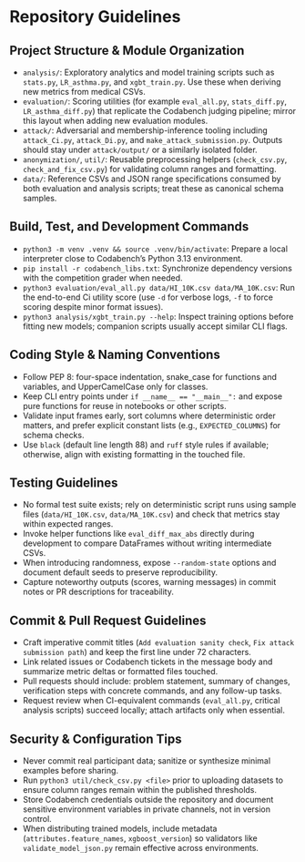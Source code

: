 # Repository Guidelines

## Project Structure & Module Organization
- `analysis/`: Exploratory analytics and model training scripts such as `stats.py`, `LR_asthma.py`, and `xgbt_train.py`. Use these when deriving new metrics from medical CSVs.
- `evaluation/`: Scoring utilities (for example `eval_all.py`, `stats_diff.py`, `LR_asthma_diff.py`) that replicate the Codabench judging pipeline; mirror this layout when adding new evaluation modules.
- `attack/`: Adversarial and membership-inference tooling including `attack_Ci.py`, `attack_Di.py`, and `make_attack_submission.py`. Outputs should stay under `attack/output/` or a similarly isolated folder.
- `anonymization/`, `util/`: Reusable preprocessing helpers (`check_csv.py`, `check_and_fix_csv.py`) for validating column ranges and formatting.
- `data/`: Reference CSVs and JSON range specifications consumed by both evaluation and analysis scripts; treat these as canonical schema samples.

## Build, Test, and Development Commands
- `python3 -m venv .venv && source .venv/bin/activate`: Prepare a local interpreter close to Codabench’s Python 3.13 environment.
- `pip install -r codabench_libs.txt`: Synchronize dependency versions with the competition grader when needed.
- `python3 evaluation/eval_all.py data/HI_10K.csv data/MA_10K.csv`: Run the end-to-end Ci utility score (use `-d` for verbose logs, `-f` to force scoring despite minor format issues).
- `python3 analysis/xgbt_train.py --help`: Inspect training options before fitting new models; companion scripts usually accept similar CLI flags.

## Coding Style & Naming Conventions
- Follow PEP 8: four-space indentation, snake_case for functions and variables, and UpperCamelCase only for classes.
- Keep CLI entry points under `if __name__ == "__main__":` and expose pure functions for reuse in notebooks or other scripts.
- Validate input frames early, sort columns where deterministic order matters, and prefer explicit constant lists (e.g., `EXPECTED_COLUMNS`) for schema checks.
- Use `black` (default line length 88) and `ruff` style rules if available; otherwise, align with existing formatting in the touched file.

## Testing Guidelines
- No formal test suite exists; rely on deterministic script runs using sample files (`data/HI_10K.csv`, `data/MA_10K.csv`) and check that metrics stay within expected ranges.
- Invoke helper functions like `eval_diff_max_abs` directly during development to compare DataFrames without writing intermediate CSVs.
- When introducing randomness, expose `--random-state` options and document default seeds to preserve reproducibility.
- Capture noteworthy outputs (scores, warning messages) in commit notes or PR descriptions for traceability.

## Commit & Pull Request Guidelines
- Craft imperative commit titles (`Add evaluation sanity check`, `Fix attack submission path`) and keep the first line under 72 characters.
- Link related issues or Codabench tickets in the message body and summarize metric deltas or formatted files touched.
- Pull requests should include: problem statement, summary of changes, verification steps with concrete commands, and any follow-up tasks.
- Request review when CI-equivalent commands (`eval_all.py`, critical analysis scripts) succeed locally; attach artifacts only when essential.

## Security & Configuration Tips
- Never commit real participant data; sanitize or synthesize minimal examples before sharing.
- Run `python3 util/check_csv.py <file>` prior to uploading datasets to ensure column ranges remain within the published thresholds.
- Store Codabench credentials outside the repository and document sensitive environment variables in private channels, not in version control.
- When distributing trained models, include metadata (`attributes.feature_names`, `xgboost_version`) so validators like `validate_model_json.py` remain effective across environments.
